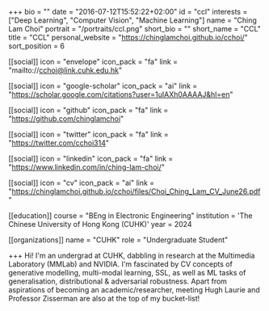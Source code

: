 +++
bio = ""
date = "2016-07-12T15:52:22+02:00"
id = "ccl"
interests = ["Deep Learning", "Computer Vision", "Machine Learning"]
name = "Ching Lam Choi"
portrait = "/portraits/ccl.png"
short_bio = ""
short_name = "CCL"
title = "CCL"
personal_website = "https://chinglamchoi.github.io/cchoi/"
sort_position = 6

[[social]]
    icon = "envelope"
    icon_pack = "fa"
    link = "mailto://cchoi@link.cuhk.edu.hk"

[[social]]
    icon = "google-scholar"
    icon_pack = "ai"
    link = "https://scholar.google.com/citations?user=1uIAXh0AAAAJ&hl=en"

[[social]]
    icon = "github"
    icon_pack = "fa"
    link = "https://github.com/chinglamchoi"

[[social]]
    icon = "twitter"
    icon_pack = "fa"
    link = "https://twitter.com/cchoi314"

[[social]]
    icon = "linkedin"
    icon_pack = "fa"
    link = "https://www.linkedin.com/in/ching-lam-choi/"

[[social]]
    icon = "cv"
    icon_pack = "ai"
    link = "https://chinglamchoi.github.io/cchoi/files/Choi_Ching_Lam_CV_June26.pdf"

[[education]]
    course = "BEng in Electronic Engineering"
    institution = 'The Chinese University of Hong Kong (CUHK)'
    year = 2024

[[organizations]]
    name = "CUHK"
    role = "Undergraduate Student"

+++
Hi! I'm an undergrad at CUHK, dabbling in research at the Multimedia Laboratory (MMLab) and NVIDIA. I'm fascinated by CV concepts of generative modelling, multi-modal learning, SSL, as well as ML tasks of generalisation, distributional & adversarial robustness. Apart from aspirations of becoming an academic/researcher, meeting Hugh Laurie and Professor Zisserman are also at the top of my bucket-list!

<link rel="stylesheet" href="https://cdn.jsdelivr.net/gh/jpswalsh/academicons@1/css/academicons.min.css">
